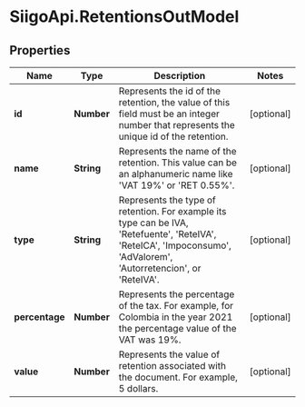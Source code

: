 # SiigoApi.RetentionsOutModel

## Properties

Name | Type | Description | Notes
------------ | ------------- | ------------- | -------------
**id** | **Number** | Represents the id of the retention, the value of this field must be an integer  number that represents the unique id of the retention. | [optional] 
**name** | **String** | Represents the name of the retention. This value can be an alphanumeric  name like &#39;VAT 19%&#39; or &#39;RET 0.55%&#39;. | [optional] 
**type** | **String** | Represents the type of retention. For example its type can be IVA, &#39;Retefuente&#39;, &#39;ReteIVA&#39;,  &#39;ReteICA&#39;, &#39;Impoconsumo&#39;, &#39;AdValorem&#39;, &#39;Autorretencion&#39;, or &#39;ReteIVA&#39;. | [optional] 
**percentage** | **Number** | Represents the percentage of the tax. For example, for Colombia in the year 2021   the percentage value of the VAT was 19%. | [optional] 
**value** | **Number** | Represents the value of retention associated with the document.   For example, 5 dollars. | [optional] 


